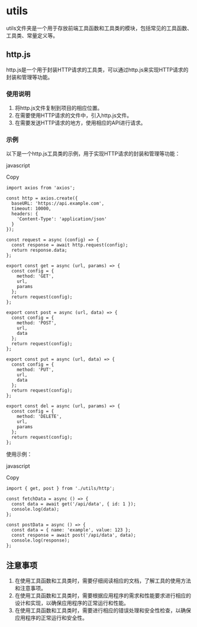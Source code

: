 # utils

utils文件夹是一个用于存放前端工具函数和工具类的模块，包括常见的工具函数、工具类、常量定义等。

## http.js

http.js是一个用于封装HTTP请求的工具类，可以通过http.js来实现HTTP请求的封装和管理等功能。

### 使用说明

1. 将http.js文件复制到项目的相应位置。
2. 在需要使用HTTP请求的文件中，引入http.js文件。
3. 在需要发送HTTP请求的地方，使用相应的API进行请求。

### 示例

以下是一个http.js工具类的示例，用于实现HTTP请求的封装和管理等功能：

javascript

Copy

```
import axios from 'axios';

const http = axios.create({
  baseURL: 'https://api.example.com',
  timeout: 10000,
  headers: {
    'Content-Type': 'application/json'
  }
});

const request = async (config) => {
  const response = await http.request(config);
  return response.data;
};

export const get = async (url, params) => {
  const config = {
    method: 'GET',
    url,
    params
  };
  return request(config);
};

export const post = async (url, data) => {
  const config = {
    method: 'POST',
    url,
    data
  };
  return request(config);
};

export const put = async (url, data) => {
  const config = {
    method: 'PUT',
    url,
    data
  };
  return request(config);
};

export const del = async (url, params) => {
  const config = {
    method: 'DELETE',
    url,
    params
  };
  return request(config);
};
```

使用示例：

javascript

Copy

```
import { get, post } from './utils/http';

const fetchData = async () => {
  const data = await get('/api/data', { id: 1 });
  console.log(data);
};

const postData = async () => {
  const data = { name: 'example', value: 123 };
  const response = await post('/api/data', data);
  console.log(response);
};
```

## 注意事项

1. 在使用工具函数和工具类时，需要仔细阅读相应的文档，了解工具的使用方法和注意事项。
2. 在使用工具函数和工具类时，需要根据应用程序的需求和性能要求进行相应的设计和实现，以确保应用程序的正常运行和性能。
3. 在使用工具函数和工具类时，需要进行相应的错误处理和安全性检查，以确保应用程序的正常运行和安全性。

